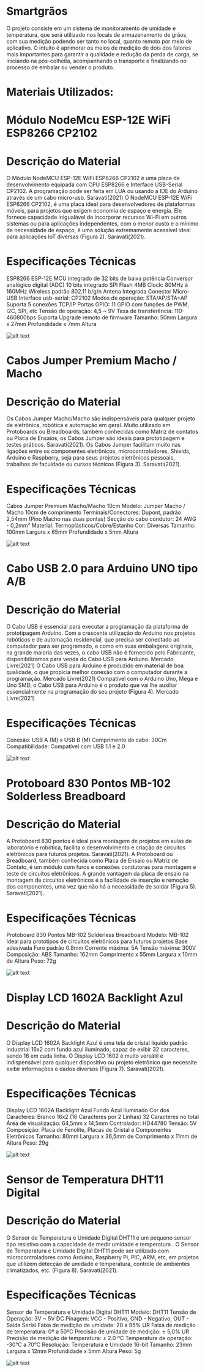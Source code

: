 # Smartgrãos

O projeto consiste em um sistema de monitoramento de umidade e temperatura, que será utilizado nos locais de armazenamento de grãos, com sua medição podendo ser tanto no local, quanto remoto por meio de aplicativo. O intuito é aprimorar os meios de medição de dois dos fatores mais importantes para garantir a qualidade e redução da perda de carga, se iniciando na pós-colheita, acompanhando o transporte e finalizando no processo de embalar ou vender o produto.

# Materiais Utilizados:

# Módulo NodeMcu ESP-12E WiFi ESP8266 CP2102

# Descrição do Material

O Módulo NodeMCU ESP-12E WiFi ESP8266 CP2102 é uma placa de desenvolvimento equipada com CPU ESP8266 e Interface USB-Serial CP2102. A programação pode ser feita em LUA ou usando a IDE do Arduino através de um cabo micro-usb. Saravati(2021)
    O NodeMCU ESP-12E WiFi ESP8266 CP2102, é uma placa ideal para desenvolvedores de plataformas móveis, para projetos que exigem economia de espaço e energia. Ele fornece capacidade inigualável de incorporar recursos Wi-Fi em outros sistemas ou para aplicações independentes, com o menor custo e o mínimo de necessidade de espaço, é uma solução extremamente acessível ideal para aplicações IoT diversas (Figura 2). Saravati(2021).

# Especificações Técnicas

ESP8266 ESP-12E
MCU integrado de 32 bits de baixa potência
Conversor analógico digital (ADC) 10 bits integrado
SPI Flash 4MB
Clock: 80MHz à 160MHz
Wireless padrão 802.11 b/g/n
Antena Integrada
Conector Micro-USB
Interface usb-serial: CP2102
Modos de operação: STA/AP/STA+AP
Suporta 5 conexões TCP/IP
Portas GPIO: 11
GPIO com funções de PWM, I2C, SPI, etc
Tensão de operação: 4,5 ~ 9V
Taxa de transferência: 110-460800bps
Suporta Upgrade remoto de firmware
Tamanho: 50mm Largura x 27mm Profundidade x 7mm Altura

![alt text](https://github.com/GuipiodeCarrato/Smartgraos/blob/5f6f5e1d8953b4c351a666ce63adb13e45bfebf1/Imagens/Componentes/NodeMCU.png)

# Cabos Jumper Premium Macho / Macho

# Descrição do Material
Os Cabos Jumper Macho/Macho são indispensáveis para qualquer projeto de eletrônica, robótica e automação em geral. Muito utilizado em Protoboards ou Breadboards, também conhecidas como Matriz de contatos ou Placa de Ensaios, os Cabos Jumper são ideais para prototipagem e testes práticos. Saravati(2021).
  Os Cabos Jumper facilitam muito nas ligações entre os componentes eletrônicos, microcontroladores, Shields, Arduino e Raspberry, seja para seus projetos eletrônicos pessoais, trabalhos de faculdade ou cursos técnicos (Figura 3). Saravati(2021).

# Especificações Técnicas

Cabos Jumper Premium Macho/Macho 10cm
Modelo: Jumper Macho / Macho
10cm de comprimento
Terminais/Conectores: Dupont, padrão 2,54mm (Pino Macho nas duas pontas)
Secção do cabo condutor: 24 AWG - 0,2mm²
Material: Termoplásticos/Cobre/Estanho
Cor: Diversas
Tamanho: 100mm Largura x 65mm Profundidade x 5mm Altura 

![alt text](https://github.com/GuipiodeCarrato/Smartgraos/blob/a763933bbea3d64b6b3f566f250bb1f23057896d/Imagens/Jumpers%20Macho-Macho.png)

# Cabo USB 2.0 para Arduino UNO tipo A/B

# Descrição do Material

O Cabo USB é essencial para executar a programação da plataforma de prototipagem Arduino. Com a crescente utilização do Arduino nos projetos robóticos e de automação residencial, que precisa ser conectado ao computador para ser programado, e como em suas embalagens originais, na grande maioria das vezes, o cabo USB não é fornecido pelo Fabricante, disponibilizamos para venda do Cabo USB para Arduino. Mercado Livre(2021)
O Cabo USB para Arduino é produzido em material de boa qualidade, o que propicia melhor conexão com o computador durante a programação. Mercado Livre(2021)
Compatível com o Arduino Uno, Mega e Uno SMD, o Cabo USB para Arduino é o produto que vai lhe auxiliar essencialmente na programação do seu projeto (Figura 4). Mercado Livre(2021)

# Especificações Técnicas

Conexão: USB A (M) x USB B (M)
Comprimento do cabo: 30Cm
Compatibilidade: Compatível com USB 1.1 e 2.0

![alt text](https://github.com/GuipiodeCarrato/Smartgraos/blob/a763933bbea3d64b6b3f566f250bb1f23057896d/Imagens/Cabo%20USB.png)

# Protoboard 830 Pontos MB-102 Solderless Breadboard

# Descrição do Material

A Protoboard 830 pontos é ideal para montagem de projetos em aulas de laboratório e robótica, facilita o desenvolvimento e criação de circuitos eletrônicos para futuros projetos. Saravati(2021).
A Protoboard ou Breadboard, também conhecida como Placa de Ensaio ou Matriz de Contato, é um módulo com furos e conexões condutoras para montagem e teste de circuitos eletrônicos. A grande vantagem da placa de ensaio na montagem de circuitos eletrônicos é a facilidade de inserção e remoção dos componentes, uma vez que não há a necessidade de soldar (Figura 5). Saravati(2021).

# Especificações Técnicas

Protoboard 830 Pontos MB-102 Solderless Breadboard
Modelo: MB-102
Ideal para protótipos de circuitos eletrônicos para futuros projetos
Base adesivada
Furo padrão 0.8mm
Corrente máxima: 5A
Tensão máxima: 300V
Composição: ABS
Tamanho: 162mm Comprimento x 55mm Largura x 10mm de Altura
Peso: 72g

![alt text](Imagens/Protoboard.png)

# Display LCD 1602A Backlight Azul

# Descrição do Material

O Display LCD 1602A Backlight Azul é uma tela de cristal líquido padrão industrial 16x2 com fundo azul iluminado, capaz de exibir 32 caracteres, sendo 16 em cada linha. O Display LCD 1602 é muito versátil e indispensável para qualquer dispositivo ou projeto eletrônico que necessite exibir informações e dados diversos (Figura 7). Saravati(2021).

# Especificações Técnicas

Display LCD 1602A Backlight Azul
Fundo Azul Iluminado
Cor dos Caracteres: Branco
16x2 (16 Caracteres por 2 Linhas)
32 Caracteres no total
Área de visualização: 64,5mm x 14,5mm
Controlador: HD44780
Tensão: 5V
Composição: Placa de Fenolite, Placas de Cristal e Componentes Eletrônicos
Tamanho: 80mm Largura x 36,5mm de Comprimento x 11mm de Altura
Peso: 29g

![alt text](https://github.com/GuipiodeCarrato/Smartgraos/blob/a763933bbea3d64b6b3f566f250bb1f23057896d/Imagens/Display%20LCD.png)

# Sensor de Temperatura DHT11 Digital

# Descrição do Material

O Sensor de Temperatura e Umidade Digital DHT11 é um pequeno sensor tipo resistivo com a capacidade de medir umidade e temperatura . O Sensor de Temperatura e Umidade Digital DHT11 pode ser utilizado com microcontroladores como Arduino, Raspberry Pi, PIC, ARM, etc, em projetos que utilizem detecção de umidade e temperatura, controle de ambientes climatizados, etc. (Figura 8). Saravati(2021).

# Especificações Técnicas

Sensor de Temperatura e Umidade Digital DHT11
Modelo: DHT11
Tensão de Operação: 3V ~ 5V DC
Pinagem: VCC - Positivo, GND - Negativo, OUT - Saída Serial
Faixa de medição de umidade: 20 a 95% UR
Faixa de medição de temperatura: 0º a 50ºC
Precisão de umidade de medição: ± 5,0% UR
Precisão de medição de temperatura: ± 2.0 ºC
Temperatura de operação:  -30°C a 70°C
Resolução: Temperatura e Umidade 16-bit
Tamanho: 23mm Largura x 12mm Profundidade x 5mm Altura 
Peso: 5g

![alt text](Imagens/Sensor_de_temperatura.png)

